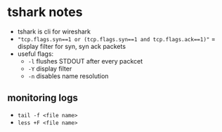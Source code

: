 # tshark notes

- tshark is cli for wireshark
- `"tcp.flags.syn==1 or (tcp.flags.syn==1 and tcp.flags.ack==1)"` = display filter for syn, syn ack packets
- useful flags: 
  - `-l` flushes STDOUT after every packcet
  - `-Y` display filter
  - `-n` disables name resolution

## monitoring logs
- `tail -f <file name>`
- `less +F <file name>`

